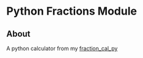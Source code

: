 # Python Fractions Module

## About

A python calculator from my [fraction_cal_py](https://github.com/Zeyu-Li/fraction_cal_py)
